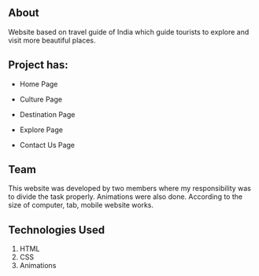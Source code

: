 ## About

Website based on travel guide of India which guide tourists to explore and visit more beautiful places.


## Project has: 
 
 * Home Page
 
 * Culture Page
 
 * Destination Page
 
 * Explore Page
 
 * Contact Us Page
    
    
## Team

This website was developed by two members where my responsibility was to divide the task properly. Animations were also done. According to the size of computer, tab, mobile website works.


## Technologies Used

1. HTML
2. CSS
3. Animations
